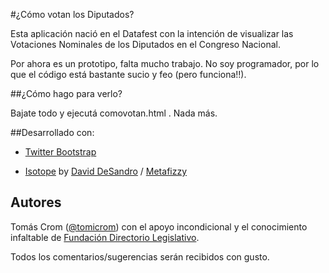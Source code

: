 #¿Cómo votan los Diputados?

Esta aplicación nació en el Datafest con la intención de visualizar las Votaciones Nominales de los Diputados en el Congreso Nacional.

Por ahora es un prototipo, falta mucho trabajo. No soy programador, por lo que el código está bastante sucio y feo (pero funciona!!).

##¿Cómo hago para verlo?

Bajate todo y ejecutá comovotan.html . Nada más.

##Desarrollado con:

* [Twitter Bootstrap](http://twitter.github.com/bootstrap/)

* [Isotope](http://isotope.metafizzy.co/) by [David DeSandro](http://desandro.com/) / [Metafizzy](http://metafizzy.co/)

## Autores

Tomás Crom ([@tomicrom](http://twitter.com/tomicrom)) con el apoyo incondicional y el conocimiento infaltable de [Fundación Directorio Legislativo](http://www.directoriolegislativo.org/).

Todos los comentarios/sugerencias serán recibidos con gusto.
